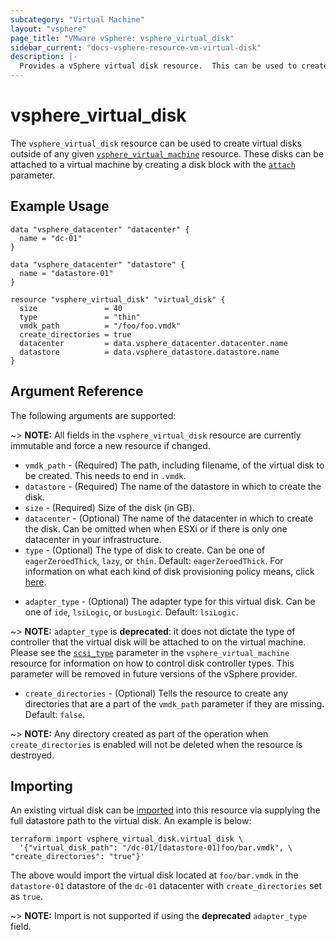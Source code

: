 ```yaml
---
subcategory: "Virtual Machine"
layout: "vsphere"
page_title: "VMware vSphere: vsphere_virtual_disk"
sidebar_current: "docs-vsphere-resource-vm-virtual-disk"
description: |-
  Provides a vSphere virtual disk resource.  This can be used to create and delete virtual disks.
---
```


# vsphere\_virtual\_disk

The `vsphere_virtual_disk` resource can be used to create virtual disks outside
of any given [`vsphere_virtual_machine`][docs-vsphere-virtual-machine]
resource. These disks can be attached to a virtual machine by creating a disk
block with the [`attach`][docs-vsphere-virtual-machine-disk-attach] parameter.

[docs-vsphere-virtual-machine]: /docs/providers/vsphere/r/virtual_machine.html
[docs-vsphere-virtual-machine-disk-attach]: /docs/providers/vsphere/r/virtual_machine.html#attach

## Example Usage

```hcl
data "vsphere_datacenter" "datacenter" {
  name = "dc-01"
}

data "vsphere_datacenter" "datastore" {
  name = "datastore-01"
}

resource "vsphere_virtual_disk" "virtual_disk" {
  size               = 40
  type               = "thin"
  vmdk_path          = "/foo/foo.vmdk"
  create_directories = true
  datacenter         = data.vsphere_datacenter.datacenter.name
  datastore          = data.vsphere_datastore.datastore.name
}
```

## Argument Reference

The following arguments are supported:

~> **NOTE:** All fields in the `vsphere_virtual_disk` resource are currently
immutable and force a new resource if changed.

* `vmdk_path` - (Required) The path, including filename, of the virtual disk to
  be created.  This needs to end in `.vmdk`.
* `datastore` - (Required) The name of the datastore in which to create the
  disk.
* `size` - (Required) Size of the disk (in GB).
* `datacenter` - (Optional) The name of the datacenter in which to create the
  disk. Can be omitted when when ESXi or if there is only one datacenter in
  your infrastructure.
* `type` - (Optional) The type of disk to create. Can be one of
  `eagerZeroedThick`, `lazy`, or `thin`. Default: `eagerZeroedThick`. For
  information on what each kind of disk provisioning policy means, click
  [here][docs-vmware-vm-disk-provisioning].

[docs-vmware-vm-disk-provisioning]: https://docs.vmware.com/en/VMware-vSphere/8.0/vsphere-vm-administration/GUID-4C0F4D73-82F2-4B81-8AA7-1DD752A8A5AC.html

* `adapter_type` - (Optional) The adapter type for this virtual disk. Can be
  one of `ide`, `lsiLogic`, or `busLogic`.  Default: `lsiLogic`.

~> **NOTE:** `adapter_type` is **deprecated**: it does not dictate the type of
controller that the virtual disk will be attached to on the virtual machine.
Please see the [`scsi_type`][docs-vsphere-virtual-machine-scsi-type] parameter
in the `vsphere_virtual_machine` resource for information on how to control
disk controller types. This parameter will be removed in future versions of the
vSphere provider.

[docs-vsphere-virtual-machine-scsi-type]: /docs/providers/vsphere/r/virtual_machine.html#scsi_type

* `create_directories` - (Optional) Tells the resource to create any
  directories that are a part of the `vmdk_path` parameter if they are missing.
  Default: `false`.

~> **NOTE:** Any directory created as part of the operation when
`create_directories` is enabled will not be deleted when the resource is
destroyed.

## Importing

An existing virtual disk can be [imported][docs-import] into this resource
via supplying the full datastore path to the virtual disk. An example is below:

[docs-import]: https://www.terraform.io/docs/import/index.html

```
terraform import vsphere_virtual_disk.virtual_disk \
  '{"virtual_disk_path": "/dc-01/[datastore-01]foo/bar.vmdk", \ "create_directories": "true"}'
```

The above would import the virtual disk located at `foo/bar.vmdk` in the `datastore-01`
datastore of the `dc-01` datacenter with `create_directories` set as `true`.

~> **NOTE:** Import is not supported if using the **deprecated** `adapter_type` field.
